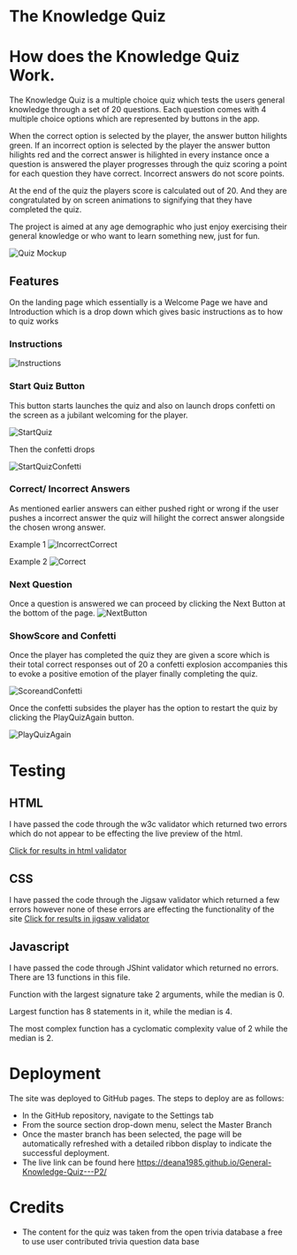 # The Knowledge Quiz 

# How does the Knowledge Quiz Work.

The Knowledge Quiz is a multiple choice quiz which tests the users general knowledge through a set of 20 questions. Each question comes with 4 multiple choice options which are represented by buttons in the app.

When the correct option is selected by the player, the answer button hilights green. If an incorrect option is selected by the player the answer button hilights red and the correct answer is hilighted in every instance once a question is answered the player progresses through the quiz scoring a point for each question they have correct. Incorrect answers do not score points. 

At the end of the quiz the players score is calculated out of 20. And they are congratulated by on screen animations to signifying that they have completed the quiz. 

The project is aimed at any age demographic who just enjoy exercising their general knowledge or who want to learn something new, just for fun. 

![Quiz Mockup](assets/img/QuizMockups.png)

## Features

On the landing page which essentially is a Welcome Page we have and Introduction which is a drop down which gives basic instructions as to how to quiz works 

### Instructions

![Instructions](assets/img/Instructions.png)

### Start Quiz Button

This button starts launches the quiz and also on launch drops confetti on the screen as a jubilant welcoming for the player.

![StartQuiz](assets/img/StartQuiz.png)

Then the confetti drops 

![StartQuizConfetti](assets/img/StartQuizConfettiIntro.png)

### Correct/ Incorrect Answers

As mentioned earlier answers can either pushed right or wrong if the user pushes a incorrect answer the quiz will hilight the correct answer alongside the chosen wrong answer.

Example 1
![IncorrectCorrect](assets/img/IncorrectCorrectAnswer.png)

Example 2
![Correct](assets/img/CorrectAnswer.png)

### Next Question

Once a question is answered we can proceed by clicking the Next Button at the bottom of the page.
![NextButton](assets/img/NextQuestion.png)

### ShowScore and Confetti

Once the player has completed the quiz they are given a score which is their total correct responses out of 20 a confetti explosion accompanies this to evoke a positive emotion of the player finally completing the quiz.

![ScoreandConfetti](assets/img/ScoreandConfetti.png)

Once the confetti subsides the player has the option to restart the quiz by clicking the PlayQuizAgain button.

![PlayQuizAgain](assets/img/PlayQuizAgain.png)


# Testing

## HTML

I have passed the code through the w3c validator which returned two errors which do not appear to be effecting the live preview of the html.

[Click for results in html validator](https://validator.w3.org/nu/?showsource=yes&doc=https%3A%2F%2Fdeana1985.github.io%2FGeneral-Knowledge-Quiz---P2%2F#textarea)


## CSS

I have passed the code through the Jigsaw validator which returned a few errors however none of these errors are effecting the functionality of the site
[Click for results in jigsaw validator](https://jigsaw.w3.org/css-validator/validator?uri=https%3A%2F%2Fdeana1985.github.io%2FGeneral-Knowledge-Quiz---P2%2F&profile=css3svg&usermedium=all&warning=1&vextwarning=&lang=en)

## Javascript

I have passed the code through JShint validator which returned no errors. There are 13 functions in this file.

Function with the largest signature take 2 arguments, while the median is 0.

Largest function has 8 statements in it, while the median is 4.

The most complex function has a cyclomatic complexity value of 2 while the median is 2.

# Deployment 
The site was deployed to GitHub pages. The steps to deploy are as follows:
- In the GitHub repository, navigate to the Settings tab
- From the source section drop-down menu, select the Master Branch
- Once the master branch has been selected, the page will be automatically refreshed with a detailed ribbon display to indicate the successful deployment.
- The live link can be found here https://deana1985.github.io/General-Knowledge-Quiz---P2/

# Credits 

- The content for the quiz was taken from the open trivia database a free to use user contributed trivia question data base 





